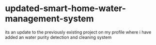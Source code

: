 # updated-smart-home-water-management-system
its an update to the previously existing project on my profile where i have added an water purity detection and cleaning system
